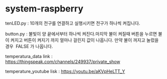 # system-raspberry

tenLED.py : 10개의 전구를 연결하고 실행시키면 전구가 하나씩 켜집니다.

button.py : 불빛이 양 끝에서부터 하나씩 켜진다.마지막 불이 켜질때 버튼을 누르면 불이 켜지고 버튼이 켜지기 까지 얼마나 걸린지 값이 나옵니다. 만약 불이 꺼지고 눌렀을 경우  FALSE 가 나옵니다.

temperatura_data link : https://thingspeak.com/channels/249937/private_show

temperature_youtube lisk : https://youtu.be/aKVpHeLTT_Y
